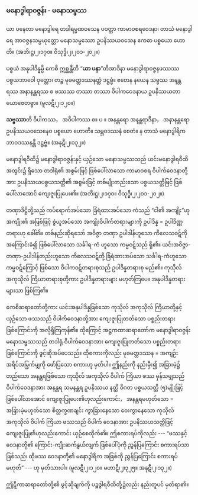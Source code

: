 ### မနောဒွါရာဝဇ္ဇန်း - မနောသမ္ဖဿ

ယာ ပနေတာ မနောဒွါရေ တဒါရမ္မဏဝသေန ပဝတ္တာ ကာမာဝစရဝေဒနာ၊ တာသံ မနောဒွါရေ အာဝဇ္ဇနသမ္ပယုတ္တော မနောသမ္ဖဿော ဥပနိဿယဝသေန ဧကဓာ ပစ္စယော ဟောတိ။
(အဘိ၊ဋ္ဌ၊၂၊၁၇၀။ ဝိသုဒ္ဓိ၊၂၊၂၀၁-၂၀၂။)

ပစ္စယံ အနုပါဒိန္နမ္ပိ ကေစိ ဣစ္ဆန္တီတိ “**ယာ ပနာ**”တိအာဒိနာ မနောဒွါရာဝဇ္ဇနဖဿဿ ပစ္စယဘာဝေါ ဝုတ္တော၊ တဉ္စ မုခမတ္တဒဿနတ္ထံ ဒဋ္ဌဗ္ဗံ။ ဧတေန နယေန သဗ္ဗဿ အနန္တရဿ အနာနန္တရဿ စ ဖဿဿ တဿာ တဿာ ဝိပါကဝေဒနာယ ဥပနိဿယတာ ယောဇေတဗ္ဗာ။ (မူလဋီ၊၂၊၁၂၀။)

**သဗ္ဗဿာ**တိ ဝိပါကဿ， အဝိပါကဿ စ။ ပ ။ အနန္တရော အနန္တရာဒိနာ， အနာနန္တရော ဥပနိဿယဝသေနေဝ ပစ္စယော ဟောတိ။ သမ္ဘဝဒဿနံ စေတံ။ န တာသံ မနောဒွါရိကဘာဝဒဿနန္တိ ဒဋ္ဌဗ္ဗံ။
(အနုဋီ၊၂၊၁၃၂။)

မနောဒွါရဝီထိ၌ မနောဒွါရာဝဇ္ဇန်းနှင့် ယှဉ်သော မနောသမ္ဖဿသည် ယင်းမနောဒွါရဝီထိအတွင်း၌ ရှိသော တဒါရုံ၏ အစွမ်းဖြင့် ဖြစ်ပေါ်လာသော ကာမာဝစရ ဝိပါက်ဝေဒနာတို့အား ဥပနိဿယပစ္စယသတ္တိ၏ အစွမ်းဖြင့် တစ်မျိုးတည်းသော ပစ္စယသတ္တိဖြင့် ဖြစ်ပေါ်လာအောင် ကျေးဇူးပြုပေး၏။
(အဘိ၊ဋ္ဌ၊၂၊၁၇၀။ ဝိသုဒ္ဓိ၊၂၊၂၀၁-၂၀၂။)

တဏှာဒိဋ္ဌိတို့သည် ကပ်ရောက်အပ်သော ခြံရံထားအပ်သော ကံသည် “ငါ၏ အကျိုး”ဟု အကျိုး၏ အဖြစ်ဖြင့် စွဲယူအပ်သော အကျိုးဝိပါက်တရားများကို ဥပါဒိန္န = ဥပါဒိဏ္ဏတရားဟု ခေါ်၏။ 
တစ်နည်းဆိုရသော် အဝိဇ္ဇာ တဏှာ ဥပါဒါန်ဟူသော ကိလေသဝဋ်ကို အကြောင်းခံ၍ ဖြစ်ပေါ်လာသော သင်္ခါရ-ကံ ဟူသော ကမ္မဝဋ်သည် ရှိ၏။ 
ယင်းအဝိဇ္ဇာ-တဏှာ-ဥပါဒါန်တည်းဟူသော ကိလေသဝဋ်တို့ ခြံရံထားအပ်သော သင်္ခါရ-ကံဟူသော ကမ္မဝဋ်ကြောင့် ဖြစ်သော ဝိပါကဝဋ်တရားစုသည် ဥပါဒိန္နတရားစု မည်၏။ 
ကုသိုလ် အကုသိုလ် ကြိယာတရားစုတို့ကား ဥပါဒိန္နတရားများ မဟုတ်ကြပေ။ 
အနုပါဒိန္နတရားများသာ ဖြစ်ကြ၏။

ကေစိဆရာတော်တို့ကား ယင်းအနုပါဒိန္နဖြစ်သော ကုသိုလ် အကုသိုလ် ကြိယာတို့နှင့် ယှဉ်သော ဖဿသည် ဝိပါက်ဝေဒနာတို့အား ကျေးဇူးပြုတတ်သော ပစ္စည်းတရားဖြစ်ကြောင်းကို အလိုရှိကြကုန်၏။ 
ထိုကြောင့် အဋ္ဌကထာဆရာတော်က မနောဒွါရာဝဇ္ဇန်း မနောသမ္ဖဿသည် တဒါရုံ ဝိပါက်ဝေဒနာအား ကျေးဇူးပြုတတ်သော ပစ္စည်းတရား ဖြစ်ကြောင်းကို ဖွင့်ဆိုအပ်ပေသည်။ 
ထိုစကားကိုလည်း မုခမတ္တဒဿန = အကျဉ်းအရိပ်အမြွက်မျှကို ဖော်ပြသော စကားဟု မှတ်ပါ။ 
ဤနည်းကို နည်းမှီး၍ အခြားမဲ့၌ တည်သော အနန္တရဖြစ်သော ကုသိုလ် အကုသိုလ် ဝိပါက် ကြိယာ ဖဿ မှန်သမျှသည် ဝိပါက်ဝေဒနာအား အနန္တရ သမနန္တရ ဥပနိဿယ နတ္ထိ ဝိဂတ ပစ္စယသတ္တိ (၅)မျိုးဖြင့် ဖြစ်ပေါ်လာအောင် ကျေးဇူးပြုပေး၏ဟုလည်းကောင်း， အနန္တရမဟုတ်သော = အခြားမဲ့မဟုတ်သော စိတ္တက္ခဏချင်း ကွာခြားနေသော ဝေးကွာနေသော ကုသိုလ် အကုသိုလ် ဝိပါက် ကြိယာ ဖဿသည် ဝိပါက် ဝေဒနာအား ဥပနိဿယသတ္တိဖြင့် ကျေးဇူးပြု၏ဟုလည်းကောင်း ယှဉ်စေထိုက်၏။ 
ဤစကားရပ်ကိုလည်း --- “ဖဿနှင့် ဝေဒနာတို့၏ ကြောင်း-ကျိုးဆက်နွှယ်လျက် ဖြစ်ပေါ်ပုံကို ညွှန်ပြကြောင်း စကားရပ်သာ ဖြစ်သည်၊ ထိုဖဿ ဝေဒနာတို့၏ မနောဒွါရိက အဖြစ်ကို ညွှန်ပြကြောင်း စကားရပ် မဟုတ်” --- ဟု မှတ်သားပါ။ (မူလဋီ၊၂၊၁၂၀။ မဟာဋီ၊၂၊၃၂၅။ အနုဋီ၊၂၊၁၃၂။)

ဤဋီကာဆရာတော်တို့၏ ဖွင့်ဆိုချက်ကို ပဉ္စဒွါရဝီထိတို့၌လည်း နည်းတူပင် မှတ်ရာ၏။